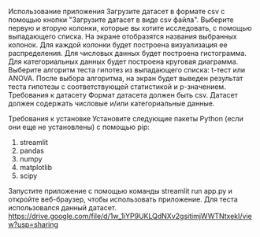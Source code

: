 Использование приложения
Загрузите датасет в формате csv с помощью кнопки "Загрузите датасет в виде csv файла".
Выберите первую и вторую колонки, которые вы хотите исследовать, с помощью выпадающего списка.
На экране отобразятся названия выбранных колонок.
Для каждой колонки будет построена визуализация ее распределения.
Для числовых данных будет построена гистограмма.
Для категориальных данных будет построена круговая диаграмма.
Выберите алгоритм теста гипотез из выпадающего списка: t-тест или ANOVA.
После выбора алгоритма, на экран будет выведен результат теста гипотезы с соответствующей статистикой и p-значением.
Требования к датасету
Формат датасета должен быть csv.
Датасет должен содержать числовые и/или категориальные данные.

Требования к установке
Установите следующие пакеты Python (если они еще не установлены) с помощью pip:

1) streamlit
2) pandas
3) numpy
4) matplotlib
5) scipy

Запустите приложение с помощью команды streamlit run app.py и откройте веб-браузер, чтобы использовать приложение.
Для теста использовался данный датасет. 
https://drive.google.com/file/d/1w_1iYP9UKLQdNXv2gsitimjWWTNtxekI/view?usp=sharing
